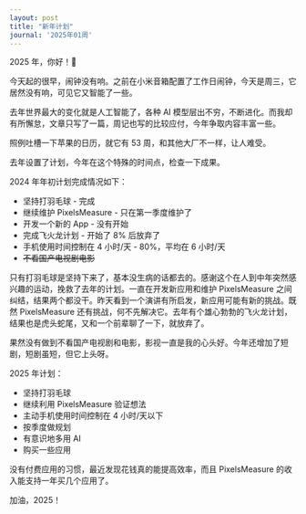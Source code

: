 ```yaml
---
layout: post
title: "新年计划"
journal: '2025年01周'
---
```


2025 年，你好！👋

今天起的很早，闹钟没有响。之前在小米音箱配置了工作日闹钟，今天是周三，它居然没有响，可见它又智能了一些。

去年世界最大的变化就是人工智能了，各种 AI 模型层出不穷，不断进化。而我却有所懈怠，文章只写了一篇，周记也写的比较应付，今年争取内容丰富一些。

照例吐槽一下苹果的日历，就它有 53 周，和其他大厂不一样，让人难受。

去年设置了计划，今年在这个特殊的时间点，检查一下成果。

2024 年年初计划完成情况如下：

- 坚持打羽毛球 - 完成
- 继续维护 PixelsMeasure - 只在第一季度维护了
- 开发一个新的 App - 没有开始
- 完成飞火龙计划 - 开始了 8% 后放弃了
- 手机使用时间控制在 4 小时/天 - 80%，平均在 6 小时/天
- ~~不看国产电视剧电影~~

只有打羽毛球是坚持下来了，基本没生病的话都去的。感谢这个在人到中年突然感兴趣的运动，挽救了去年的计划。一直在开发新应用和维护 PixelsMeasure 之间纠结，结果两个都没干。昨天看到一个演讲有所启发，新应用可能有新的挑战。既然 PixelsMeasure 还有挑战，何不先解决它。去年有个雄心勃勃的飞火龙计划，结果也是虎头蛇尾，又和一个前辈聊了一下，就放弃了。

果然没有做到不看国产电视剧和电影，影视一直是我的心头好。今年还增加了短剧，短剧虽短，但它上头呀。

2025 年计划：

- 坚持打羽毛球
- 继续利用 PixelsMeasure 验证想法
- 主动手机使用时间控制在 4 小时/天以下
- 按季度做规划
- 有意识地多用 AI
- 购买一些应用

没有付费应用的习惯，最近发现花钱真的能提高效率，而且 PixelsMeasure 的收入能支持一年买几个应用了。

加油，2025！
